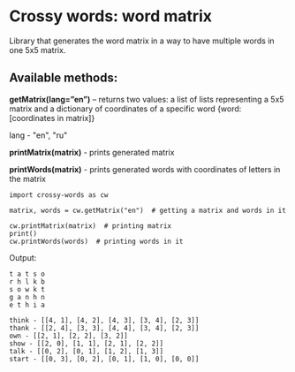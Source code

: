 # Crossy words: word matrix
Library that generates the word matrix in a way to have multiple words in one 5x5 matrix.
## Available methods:
**getMatrix(lang=”en”)** – returns two values: a list of lists representing a 5x5 matrix and a dictionary of coordinates of a specific word {word: [coordinates in matrix]}

lang - "en", "ru"

**printMatrix(matrix)** - prints generated matrix

**printWords(matrix)** - prints generated words with coordinates of letters in the matrix

```
import crossy-words as cw

matrix, words = cw.getMatrix("en")  # getting a matrix and words in it

cw.printMatrix(matrix)  # printing matrix
print()
cw.printWords(words)  # printing words in it
```
Output:
```
t a t s o
r h l k b
s o w k t
g a n h n
e t h i a

think - [[4, 1], [4, 2], [4, 3], [3, 4], [2, 3]]
thank - [[2, 4], [3, 3], [4, 4], [3, 4], [2, 3]]
own - [[2, 1], [2, 2], [3, 2]]
show - [[2, 0], [1, 1], [2, 1], [2, 2]]
talk - [[0, 2], [0, 1], [1, 2], [1, 3]]
start - [[0, 3], [0, 2], [0, 1], [1, 0], [0, 0]]

```
